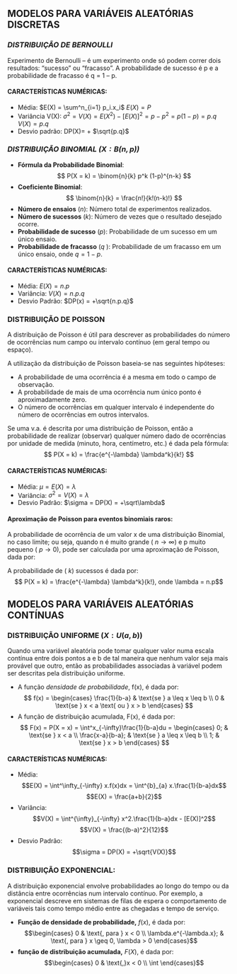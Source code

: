 
## MODELOS PARA VARIÁVEIS ALEATÓRIAS DISCRETAS

### *DISTRIBUIÇÃO DE BERNOULLI* 
Experimento de Bernoulli – é um experimento onde só podem correr dois resultados: “sucesso” ou “fracasso”. A probabilidade de sucesso é p e a probabilidade de fracasso é q = 1 – p.
#### CARACTERÍSTICAS NUMÉRICAS: 
- Média: 
	$E(X) = \sum^n_{i=1} p_i.x_i$
	$E(X) = P$
- Variância V(X): 
	${\sigma}^2 = V(X) = E(X^2) - [E(X)]^2 = p - p^2 = p(1-p) = p.q$  
	$V(X) = p.q$
- Desvio padrão: 
	DP(X)= + $\sqrt{p.q}$

### *DISTRIBUIÇÃO BINOMIAL ($X: B(n, p)$)*

- **Fórmula da Probabilidade Binomial**:$$ P(X = k) = \binom{n}{k} p^k (1-p)^{n-k} $$
- **Coeficiente Binomial**:$$ \binom{n}{k} = \frac{n!}{k!(n-k)!} $$
- **Número de ensaios** ($n$): Número total de experimentos realizados.
- **Número de sucessos** ($k$): Número de vezes que o resultado desejado ocorre.
- **Probabilidade de sucesso** ($p$): Probabilidade de um sucesso em um único ensaio.
- **Probabilidade de fracasso** ($q$ ): Probabilidade de um fracasso em um único ensaio, onde $q = 1 - p$.

#### CARACTERÍSTICAS NUMÉRICAS:

- Média:
	$E(X) = n.p$
- Variância:
	$V(X) = n.p.q$
- Desvio Padrão:
	$DP(x) = +\sqrt{n.p.q}$

### **DISTRIBUIÇÃO DE POISSON**

A distribuição de Poisson é útil para descrever as probabilidades do número de ocorrências num campo ou intervalo contínuo (em geral tempo ou espaço).

A utilização da distribuição de Poisson baseia-se nas seguintes hipóteses:  
- A probabilidade de uma ocorrência é a mesma em todo o campo de observação.
-  A probabilidade de mais de uma ocorrência num único ponto é aproximadamente zero. 
- O número de ocorrências em qualquer intervalo é independente do número de ocorrências em outros intervalos. 

Se uma v.a. é descrita por uma distribuição de Poisson, então a probabilidade de realizar (observar) qualquer número dado de ocorrências por unidade de medida (minuto, hora, centímetro, etc.) é dada pela fórmula:$$ P(X = k) = \frac{e^{-\lambda} \lambda^k}{k!} $$
#### CARACTERÍSTICAS NUMÉRICAS:

- Média: 
	$\mu = E(X) = \lambda$
- Variância:
	$\sigma^2 = V(X) = \lambda$
- Desvio Padrão:
	$\sigma = DP(X) = +\sqrt\lambda$

#### Aproximação de Poisson para eventos binomiais raros: 
A probabilidade de ocorrência de um valor x de uma distribuição Binomial, no caso limite; ou seja, quando n é muito grande ( $n → \infty$) e p muito pequeno ( $p → 0$), pode ser calculada por uma aproximação de Poisson, dada por:

  A probabilidade de ( $k$) sucessos é dada por:
  $$ P(X = k) = \frac{e^{-\lambda} \lambda^k}{k!}, onde \lambda = n.p$$

## MODELOS PARA VARIÁVEIS ALEATÓRIAS CONTÍNUAS

### DISTRIBUIÇÃO UNIFORME ($X: U(a,b)$)
Quando uma variável aleatória pode tomar qualquer valor numa escala contínua entre dois pontos a e b de tal maneira que nenhum valor seja mais provável que outro, então as probabilidades associadas à variável podem ser descritas pela distribuição uniforme.
- A função *densidade de probabilidade*, f(x), é dada por:$$
f(x) = 
\begin{cases} 
\frac{1}{b-a} & \text{se } a \leq x \leq b \\
0 & \text{se } x < a \text{ ou } x > b
\end{cases}
$$
- A função de distribuição acumulada, F(x), é dada por:$$
F(x) = P(X = x) = \int^x_{-\infty}\frac{1}{b-a}du = 
\begin{cases} 
0; & \text{se } x < a \\
\frac{x-a}{b-a}; & \text{se } a \leq x \leq b \\
1; & \text{se } x > b 
\end{cases}
$$
#### CARACTERÍSTICAS NUMÉRICAS:
- Média: $$E(X) = \int^\infty_{-\infty} x.f(x)dx = \int^{b}_{a} x.\frac{1}{b-a}dx$$$$E(X) = \frac{a+b}{2}$$
- Variância:$$V(X) = \int^{\infty}_{-\infty} x^2.\frac{1}{b-a}dx - [E(X)]^2$$$$V(X) = \frac{(b-a)^2}{12}$$
- Desvio Padrão:$$\sigma = DP(X) = +\sqrt{V(X)}$$
### DISTRIBUIÇÃO EXPONENCIAL:
A distribuição exponencial envolve probabilidades ao longo do tempo ou da distância entre ocorrências num intervalo contínuo. Por exemplo, a exponencial descreve em sistemas de filas de espera o comportamento de variáveis tais como tempo médio entre as chegadas e tempo de serviço.

- **Função de densidade de probabilidade,** $f(x)$, é dada por:$$\begin{cases} 
0 & \text{, para } x < 0 \\
\lambda.e^{-\lambda.x}; & \text{, para } x \geq 0, \lambda > 0 
\end{cases}$$
- **função de distribuição acumulada,** $F(X)$, é dada por:$$\begin{cases} 
0 & \text{,}x < 0 \\
\int 
\end{cases}$$